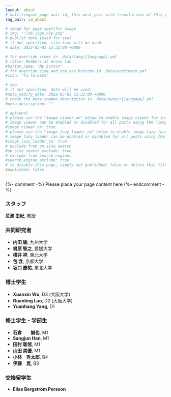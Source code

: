 ```yaml
---
layout: about
# multilingual page pair id, this must pair with translations of this page. (This name must be unique)
lng_pair: id_about

# image for page specific usage
# img: ":lab_logo_nlp.png"
# publish date (used for seo)
# if not specified, site.time will be used.
# date: 2022-03-03 12:32:00 +0000

# for override items in _data/lang/[language].yml
# title: Members at Arase Lab
#button_name: "My button"
# for override side_and_top_nav_buttons in _data/conf/main.yml
#icon: "fa fa-bath"

# seo
# if not specified, date will be used.
#meta_modify_date: 2022-03-03 12:32:00 +0000
# check the meta_common_description in _data/owner/[language].yml
#meta_description: ""

# optional
# please use the "image_viewer_on" below to enable image viewer for individual pages or posts (_posts/ or [language]/_posts folders).
# image viewer can be enabled or disabled for all posts using the "image_viewer_posts: true" setting in _data/conf/main.yml.
#image_viewer_on: true
# please use the "image_lazy_loader_on" below to enable image lazy loader for individual pages or posts (_posts/ or [language]/_posts folders).
# image lazy loader can be enabled or disabled for all posts using the "image_lazy_loader_posts: true" setting in _data/conf/main.yml.
#image_lazy_loader_on: true
# exclude from on site search
#on_site_search_exclude: true
# exclude from search engines
#search_engine_exclude: true
# to disable this page, simply set published: false or delete this file
#published: false
---
```


{%- comment -%} Please place your page content here {%- endcomment -%}

### スタッフ
**荒瀬 由紀**, 教授 &ensp;<a href="mailto:arase@c.titech.ac.jp"><i class="fa fa-envelope" aria-hidden="true"></i></a>&ensp;<a href="https://yukiar.github.io/" target="_blank" rel="noopener noreferrer"><i class="fa fa-globe" aria-hidden="true"></i></a>&ensp;<a href="https://github.com/yukiar" target="_blank" rel="noopener noreferrer"><i class="fa fa-github" aria-hidden="true"></i></a>&ensp;<a href="https://twitter.com/Yuki_arase" target="_blank" rel="noopener noreferrer"><i class="fa fa-twitter" aria-hidden="true"></i></a>


### 共同研究者
- **内田 諭**, 九州大学 &ensp;<a href="http://flc.kyushu-u.ac.jp/~uchida/" target="_blank" rel="noopener noreferrer"><i class="fa fa-globe" aria-hidden="true"></i></a>
- **梶原 智之**, 愛媛大学  &ensp;<a href="https://sites.google.com/site/moguranosenshi/" target="_blank" rel="noopener noreferrer"><i class="fa fa-globe" aria-hidden="true"></i></a>
- **横井 祥**, 東北大学 &ensp;<a href="https://www.cl.ecei.tohoku.ac.jp/~yokoi/index_ja.html" target="_blank" rel="noopener noreferrer"><i class="fa fa-globe" aria-hidden="true"></i></a>
- **包 含**, 京都大学 &ensp;<a href="https://hermite.jp/" target="_blank" rel="noopener noreferrer"><i class="fa fa-globe" aria-hidden="true"></i></a>
- **坂口 慶祐**, 東北大学 &ensp;<a href="https://keisuke-sakaguchi.github.io/" target="_blank" rel="noopener noreferrer"><i class="fa fa-globe" aria-hidden="true"></i></a>

### 博士学生
- **Xuanxin Wu**, D3 (大阪大学)
- **Guanting Luo**, D2 (大阪大学)
- **Yuanhang Yang**, D1

### 修士学生・学部生
- **石倉　　誠也**, M1
- **Sangjun Han**, M1
- **田村 聡信**, M1
- **山田 美優**, M1 &ensp;<a href="https://miyu-y.github.io/template/index.html" target="_blank" rel="noopener noreferrer"><i class="fa fa-globe" aria-hidden="true"></i></a>
- **小林　秀太郎**, B4
- **伊藤　晃**, B3

### 交換留学生
- **Elias Bergström Persson**
